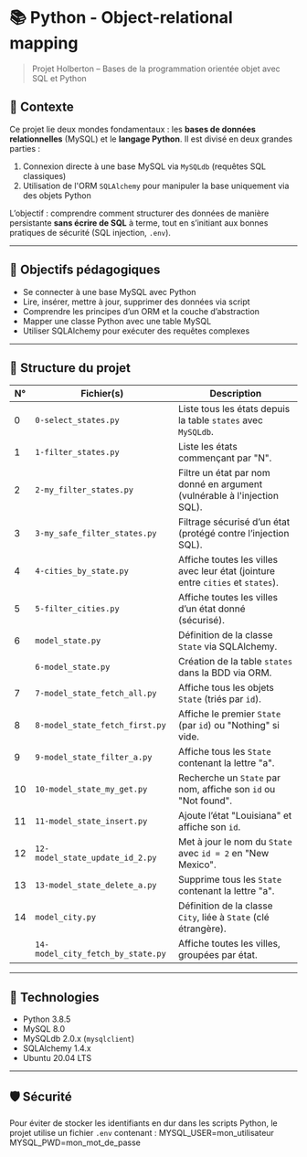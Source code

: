 # 📚 Python - Object-relational mapping

> Projet Holberton – Bases de la programmation orientée objet avec SQL et Python

## 🧠 Contexte

Ce projet lie deux mondes fondamentaux : les **bases de données relationnelles** (MySQL) et le **langage Python**.
Il est divisé en deux grandes parties :

1. Connexion directe à une base MySQL via `MySQLdb` (requêtes SQL classiques)
2. Utilisation de l'ORM `SQLAlchemy` pour manipuler la base uniquement via des objets Python

L’objectif : comprendre comment structurer des données de manière persistante **sans écrire de SQL** à terme, tout en s’initiant aux bonnes pratiques de sécurité (SQL injection, `.env`).

---

## 📌 Objectifs pédagogiques

- Se connecter à une base MySQL avec Python
- Lire, insérer, mettre à jour, supprimer des données via script
- Comprendre les principes d’un ORM et la couche d’abstraction
- Mapper une classe Python avec une table MySQL
- Utiliser SQLAlchemy pour exécuter des requêtes complexes

---

## 🧩 Structure du projet

| N°  | Fichier(s)                          | Description                                                                 |
|-----|-------------------------------------|-----------------------------------------------------------------------------|
| 0   | `0-select_states.py`               | Liste tous les états depuis la table `states` avec `MySQLdb`.              |
| 1   | `1-filter_states.py`               | Liste les états commençant par "N".                                        |
| 2   | `2-my_filter_states.py`            | Filtre un état par nom donné en argument (vulnérable à l'injection SQL).   |
| 3   | `3-my_safe_filter_states.py`       | Filtrage sécurisé d’un état (protégé contre l’injection SQL).              |
| 4   | `4-cities_by_state.py`             | Affiche toutes les villes avec leur état (jointure entre `cities` et `states`). |
| 5   | `5-filter_cities.py`               | Affiche toutes les villes d’un état donné (sécurisé).                      |
| 6   | `model_state.py`                   | Définition de la classe `State` via SQLAlchemy.                            |
|     | `6-model_state.py`                 | Création de la table `states` dans la BDD via ORM.                         |
| 7   | `7-model_state_fetch_all.py`       | Affiche tous les objets `State` (triés par `id`).                          |
| 8   | `8-model_state_fetch_first.py`     | Affiche le premier `State` (par `id`) ou "Nothing" si vide.                |
| 9   | `9-model_state_filter_a.py`        | Affiche tous les `State` contenant la lettre "a".                          |
| 10  | `10-model_state_my_get.py`         | Recherche un `State` par nom, affiche son `id` ou "Not found".            |
| 11  | `11-model_state_insert.py`         | Ajoute l’état "Louisiana" et affiche son `id`.                             |
| 12  | `12-model_state_update_id_2.py`    | Met à jour le nom du `State` avec `id = 2` en "New Mexico".               |
| 13  | `13-model_state_delete_a.py`       | Supprime tous les `State` contenant la lettre "a".                         |
| 14  | `model_city.py`                    | Définition de la classe `City`, liée à `State` (clé étrangère).           |
|     | `14-model_city_fetch_by_state.py`  | Affiche toutes les villes, groupées par état.                              |

---

## 🔧 Technologies

- Python 3.8.5
- MySQL 8.0
- MySQLdb 2.0.x (`mysqlclient`)
- SQLAlchemy 1.4.x
- Ubuntu 20.04 LTS

---

## 🛡️ Sécurité

Pour éviter de stocker les identifiants en dur dans les scripts Python, le projet utilise un fichier `.env` contenant :
    MYSQL_USER=mon_utilisateur
    MYSQL_PWD=mon_mot_de_passe
